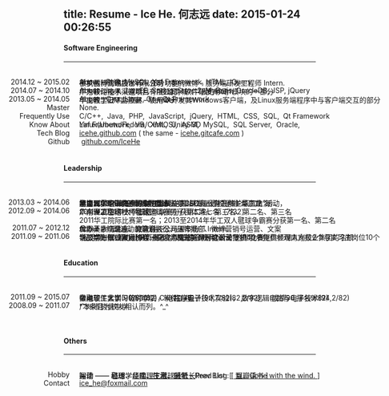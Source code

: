 title: Resume - Ice He. 何志远
date: 2015-01-24 00:26:55
---
#### **Software Engineering**
---
<br/><span class="key_pos">2014.12 ~ 2015.02</span>	<span class="val_pos"><i class="icon-weibo"></i> 微梦创科网络技术有限公司 - 手机微博 - 服务端研发工程师 Intern.	</span>
	<span class="val_pos">	手机微博管理后台v5 - 部分功能	</span>
	<span class="val_pos">	About - PHP, MySQL, Yaf Framework, HTML, jQuery	</span>	<br/>
<span class="key_pos">2014.07 ~ 2014.10</span>	<span class="val_pos">	华为软件技术（深圳）有限公司  - 软件研发 Intern.	</span>
	<span class="val_pos">	广东移动电子渠道项目 - “移动商城”、“我的移动”模块的一部分	</span>	
	<span class="val_pos">	About- Java, JavaEE, Spring, Struct2, MyBatis, OracleDB, JSP, jQuery	</span>	<br/>
<span class="key_pos">2013.05 ~ 2014.05</span>	<span class="val_pos">	华南理工IBM实验室 - Member	</span>
	<span class="val_pos">	华工教学云平台项目 - 使用Qt开发其Windows客户端，及Linux服务端程序中与客户端交互的部分	</span>
	<span class="val_pos">	About - C++, Linux, C++ Qt Framework	</span>	<br/>
<span class="key_pos">Master</span>	<span class="val_pos">None.</span>	<br/>
<span class="key_pos">Frequently Use</span>	<span class="val_pos">C/C++,&nbsp; Java,&nbsp; PHP,&nbsp; JavaScript,&nbsp; jQuery,&nbsp; HTML,&nbsp; CSS,&nbsp; SQL,&nbsp; Qt Framework </span>	<br/>
	<span class="key_pos">Know About</span>	<span class="val_pos">Linux(Ubutu/Fedora/CentOS),&nbsp; ASM,&nbsp; MySQL,&nbsp; SQL Server,&nbsp; Oracle,	</span>
	<span class="val_pos">Yaf Framework,&nbsp; VB,&nbsp; XML,&nbsp; Unity-3D </span>	<br/>
<span class="key_pos">Tech Blog</span>	<span class="val_pos">	[icehe.github.com](http://icehe.github.io/)	( the same - [icehe.gitcafe.com](http://icehe.gitcafe.io/) )	</span>	<br/>
<span class="key_pos">Github</span>	<span class="val_pos icon-github">	&nbsp;[github.com/IceHe](https://github.com/IceHe)	</span>	<br/><br/>
#### **Leadership**
---
<br/><span class="key_pos">2013.03 ~ 2014.06</span><span class="val_pos">	华南理工职业体验协会 - 会长	</span>
	<span class="val_pos">	承办“2013全球创业周中国站《创业课堂》高校巡讲-华工站”活动，</span>
	<span class="val_pos">	邀请到零点研究咨询集团董事长兼CEO袁岳先生作主讲嘉宾；</span>
	<span class="val_pos">	参加2013年第三届全球创业周中国站校园伙伴高峰论坛（上海）、</span>
	<span class="val_pos">	第三届梦想Safari素质教育论坛</span>	<br/>
<span class="key_pos">2012.09 ~ 2014.06</span><span class="val_pos" id="sport">	华南理工毽球社 - 社长	</span>
	<span class="val_pos">	广东省凌空高校杯毽球邀请赛男子团体第七名（7/32）</span>
	<span class="val_pos">	2011至2014年大学城毽球联赛分获第二名、第三名、第二名、第三名</span>	
	<span class="val_pos">	2011华工院际比赛第一名；2013至2014年华工双人毽球争霸赛分获第一名、第二名</span>	<br/>
<span class="key_pos">2011.07 ~ 2012.12</span><span class="val_pos">	优职英才（北京）教育科技公司 - 市场部 Intern.	</span>
	<span class="val_pos">	About - 校园活动的筹划执行、品牌推广、微博营销号运营、文案	</span>
	<span class="val_pos">	曾办十数场讲座、交流会、公开课	</span>	<br/>
<span class="key_pos">2011.09 ~ 2011.06</span><span class="val_pos">	华工学生职业发展协会 - 综合事务部 - Member	</span>
	<span class="val_pos">	说服广州信诚人寿HR负责人为“超完美计划培训营”的优胜者提供经理人岗位2个与实习生岗位10个	</span>
	<span class="val_pos">	说服南方报业集团传媒研究院为“职协企观月”活动提供40个免费参观南方报业集团的名额</span>
	<span class="val_pos">	*纪念第一次筹办比赛，虽小：“就业服务月之公关危机”比赛	</span>	<br/><br/>
#### **Education**
---
<br/><span class="key_pos">2011.09 ~ 2015.07</span>	<span class="val_pos">	华南理工大学 - 软件学院 - 软件工程	</span>
	<span class="val_pos">	微电子工艺实习(88,1/82)，	电路与电子技术实验(82,2/82)，	电路与电子技术(94,2/82)	</span>
	<span class="val_pos">	金融软件实训(90,1/50)，	C++程序设计(90,7/82)，	数字逻辑(成绩90,排名9/82)	</span>	<br/>
<span class="key_pos">2008.09 ~ 2011.07</span>	<span class="val_pos">	广州市执信中学	</span>
	<span class="val_pos">	*本条目为校友相认而列。^_^	</span>	<br/>	<br/>	<br/>
	<span class="val_pos hidden">	2008-2010年三好学生称号(20%)，2011届优秀毕业生称号(20%)	</span>
#### **Others**
---
<br/><span class="key_pos">Hobby</span>	<span class="val_pos">	运动 —— 毽球 - [华南理工毽球社社长](#sport)	</span>
	<span class="val_pos">	阅读 —— 心理学、IT、技术、国学 - Read List: [&nbsp;<span class="icon-douban"></span>[ 豆瓣读书 ](http://book.douban.com/people/IceHeGZ/collect?sort=rating&start=0&mode=grid&tags_sort=count)]	</span>
	<span class="val_pos">	写作 —— 经历、经验、生活、感悟 - Prev Blog: [[ 飘。Gone with the wind. ](http://290841032.qzone.qq.com)]	</span>	<br/>
<span class="key_pos">Contact</span>	<span class="val_pos icon-email">	[ice_he@foxmail.com](mailto:ice_he@foxmail.com)	</span>
<br/>
<style type="text/css">	.key_pos{position: absolute; right: 75%; text-align: left;}	.val_pos{position: absolute; left: 27%;}	.hidden{display: none;}	</style>
<script src="/js/jquery-2.0.3.min.js"></script>	<script type="text/javascript"></script>